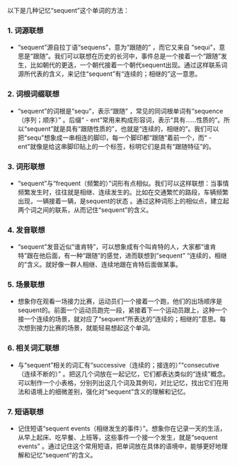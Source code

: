 以下是几种记忆“sequent”这个单词的方法：

### 1. 词源联想
 - “sequent”源自拉丁语“sequens”，意为“跟随的” ，而它又来自 “sequi”，意思是“跟随”。我们可以联想在历史的长河中，事件总是一个接着一个“跟随”发生，比如朝代的更迭，一个朝代接着一个朝代sequent出现。通过这样联系词源所代表的含义，来记住“sequent”有“连续的；相继的”这一意思。

### 2. 词根词缀联想
 - “sequent”的词根是“sequ”，表示“跟随” ，常见的同词根单词有“sequence（序列；顺序）” 。后缀“ - ent”常用来构成形容词，表示“具有……性质的”。所以“sequent”就是具有“跟随性质的”，也就是“连续的，相继的”。我们可以把“sequ”想象成一串相连的脚印，每一个脚印都“跟随”着前一个，而“ - ent”就像是给这串脚印贴上的一个标签，标明它们是具有“跟随特征”的。 

### 3. 词形联想
 - “sequent”与“frequent（频繁的）”词形有点相似。我们可以这样联想：当事情频繁发生时，往往就是相继、连续发生的。比如在交通繁忙的路段，车辆频繁出现，一辆接着一辆，是sequent的状态 。通过这种词形上的相似点，建立起两个词之间的联系，从而记住“sequent”的含义。 

### 4. 发音联想
 - “sequent”发音近似“谁肯特”，可以想象成有个叫肯特的人，大家都“谁肯特”跟在他后面，有一种“跟随”的感觉，进而联想到“sequent” “连续的，相继的”含义。就好像一群人相继、连续地跟在肯特后面做某事。 

### 5. 场景联想
 - 想象你在观看一场接力比赛，运动员们一个接着一个跑，他们的出场顺序是sequent的。前面一个运动员跑完一段，紧接着下一个运动员跟上，这种一个接一个连续的场景，就对应了“sequent”所表达的“连续的；相继的”意思。每次想到接力比赛的场景，就能轻易想起这个单词。 

### 6. 相关词汇联想
 - 与“sequent”相关的词汇有“successive（连续的；接连的）”“consecutive（连续不断的）” 。把这几个词放在一起记忆，它们都表达类似的“连续”概念。可以制作一个小表格，分别列出这几个词及其例句，对比记忆，找出它们在用法和语境上的细微差别，强化对“sequent”含义的理解和记忆。 

### 7. 短语联想
 - 记住短语“sequent events（相继发生的事件）”。想象你在记录一天的生活，从早上起床、吃早餐、上班等，这些事件一个接一个发生，就是“sequent events” 。通过记住这个常用短语，把单词放在具体的语境中，能够更好地理解和记忆“sequent”的含义。 